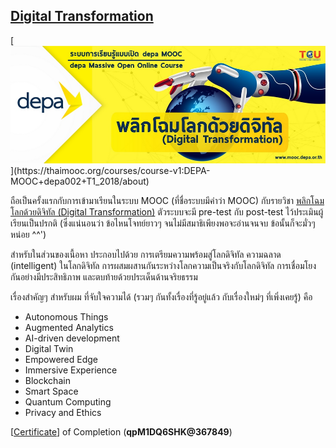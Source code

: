 ﻿## **[Digital Transformation](https://thaimooc.org/courses/course-v1:DEPA-MOOC+depa002+T1_2018/about)**

[![](./img/depa002.jpg "พลิกโฉมโลกด้วยดิจิทัล (Digital Transformation) - https://thaimooc.org/asset-v1:DEPA-MOOC+depa002+T1_2018+type@asset+block@Website_depa_-_Link_MOOC-10.jpg")](https://thaimooc.org/courses/course-v1:DEPA-MOOC+depa002+T1_2018/about)

ถือเป็นครั้งแรกกับการเข้ามาเรียนในระบบ MOOC (ที่ชื่อระบบมีคำว่า MOOC) กับรายวิชา [พลิกโฉมโลกด้วยดิจิทัล (Digital Transformation)](https://thaimooc.org/courses/course-v1:DEPA-MOOC+depa002+T1_2018/about) ตัวระบบจะมี pre-test กับ post-test ไว้ประเมินผู้เรียนเป็นปรกติ (ซึ่งแน่นอนว่า ข้อไหนโจทย์ยาวๆ จนไม่มีสมาธิเพียงพอจะอ่านจนจบ ข้อนั้นก็จะมั่วๆ หน่อย ^^')

สำหรับในส่วนของเนื้อหา ประกอบไปด้วย การเตรียมความพร้อมสู่โลกดิจิทัล ความฉลาด (intelligent) ในโลกดิจิทัล การผสมผสานกันระหว่างโลกความเป็นจริงกับโลกดิจิทัล การเชื่อมโยงกันอย่างมีประสิทธิภาพ และตบท้ายด้วยประเด็นด้านจริยธรรม

เรื่องสำคัญๆ สำหรับผม ที่จับใจความได้ (รวมๆ กันทั้งเรื่องที่รู้อยู่แล้ว กับเรื่องใหม่ๆ ที่เพิ่งเคยรู้) คือ
* Autonomous Things 
* Augmented Analytics 
* AI-driven development
* Digital Twin
* Empowered Edge
* Immersive Experience
* Blockchain
* Smart Space
* Quantum Computing
* Privacy and Ethics

[[Certificate](https://thaimooc.org/edxphp/getcer/725198503f2100d7f3c1bf6c2cbc8ba86024c158)] of Completion (**qpM1DQ6SHK@367849**)